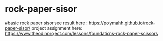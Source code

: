 # rock-paper-sisor

#basic rock paper sisor 
see result here : https://polymahh.github.io/rock-paper-sisor/
project assignment here: https://www.theodinproject.com/lessons/foundations-rock-paper-scissors
